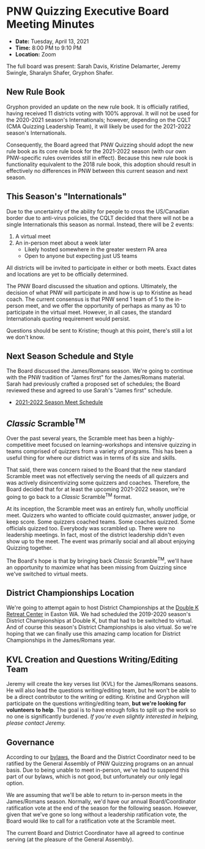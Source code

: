 # PNW Quizzing Executive Board Meeting Minutes

- **Date:** Tuesday, April 13, 2021
- **Time:** 8:00 PM to 9:10 PM
- **Location:** Zoom

The full board was present: Sarah Davis, Kristine Delamarter, Jeremy Swingle,
Sharalyn Shafer, Gryphon Shafer.

## New Rule Book

Gryphon provided an update on the new rule book. It is officially ratified,
having received 11 districts voting  with 100% approval. It will not be used for
the 2020-2021 season's Internationals; however, depending on  the CQLT (CMA
Quizzing Leadership Team), it will likely be used for the 2021-2022 season's
Internationals.

Consequently, the Board agreed that PNW Quizzing should adopt the new rule book
as its core rule book for the 2021-2022 season (with our own PNW-specific rules
overrides still in effect). Because this new rule book is functionality
equivalent to the 2018 rule book, this adoption should result in effectively no
differences in PNW between this current season and next season.

## This Season's "Internationals"

Due to the uncertainty of the ability for people to cross the US/Canadian border
due to anti-virus policies, the CQLT decided that there will not be a single
Internationals this season as normal. Instead, there will be 2 events:

1. A virtual meet
2. An in-person meet about a week later
    - Likely hosted somewhere in the greater western PA area
    - Open to anyone but expecting just US teams

All districts will be invited to participate in either or both meets. Exact
dates and locations are yet to be officially determined.

The PNW Board discussed the situation and options. Ultimately, the decision of
what PNW will participate in and how is up to Kristine as head coach. The
current consensus is that PNW send 1 team of 5 to the in-person meet, and we
offer the opportunity of perhaps as many as 10 to participate in the virtual
meet. However, in all cases, the standard Internationals quoting requirement
would persist.

Questions should be sent to Kristine; though at this point, there's still a lot
we don't know.

## Next Season Schedule and Style

The Board discussed the James/Romans season. We're going to continue with the
PNW tradition of "James first" for the James/Romans material. Sarah had
previously crafted a proposed set of schedules; the Board reviewed these and
agreed to use Sarah's "James first" schedule.

- [2021-2022 Season Meet Schedule](../../2021-2022_season/meet_schedule.md)

## <i>Classic</i> Scramble<sup>TM</sup>

Over the past several years, the Scramble meet has been a highly-competitive
meet focused on learning-workshops and intensive quizzing in teams comprised of
quizzers from a variety of programs. This has been a useful thing for where our
district was in terms of its size and skills.

That said, there was concern raised to the Board that the new standard Scramble
meet was not effectively serving the needs of all quizzers and was actively
disincentivizing some quizzers and coaches. Therefore, the Board decided that
for at least the upcoming 2021-2022 season, we're going to go back to a
<i>Classic</i> Scramble<sup>TM</sup> format.

At its inception, the Scramble meet was an entirely fun, wholly unofficial meet.
Quizzers who wanted to officiate could quizmaster, answer judge, or keep score.
Some quizzers coached teams. Some coaches quizzed. Some officials quizzed too.
Everybody was scrambled up. There were no leadership meetings. In fact, most of
the district leadership didn't even show up to the meet. The event was primarily
social and all about enjoying Quizzing together.

The Board's hope is that by bringing back <i>Classic</i> Scramble<sup>TM</sup>,
we'll have an opportunity to maximize what has been missing from Quizzing since
we've switched to virtual meets.

## District Championships Location

We're going to attempt again to host District Championships at the
[Double K Retreat Center](https://www.doublek.org/)
in Easton WA. We had scheduled the 2019-2020 season's District Championships at
Double K, but that had to be switched to virtual. And of course this season's
District Championships is also virtual. So we're hoping that we can finally use
this amazing camp location for District Championships in the James/Romans year.

## KVL Creation and Questions Writing/Editing Team

Jeremy will create the key verses list (KVL) for the James/Romans seasons. He
will also lead the questions writing/editing team, but he won't be able to be a
direct contributor to the writing or editing. Kristine and Gryphon will
participate on the questions writing/editing team, **but we're looking for
volunteers to help**. The goal is to have enough folks to split up the work so
no one is significantly burdened. *If you're even slightly interested in
helping, please contact Jeremy.*

## Governance

According to our [bylaws](../bylaws.md), the Board and the District Coordinator
need to be ratified by the General Assembly of PNW Quizzing programs on an
annual basis. Due to being unable to meet in-person, we've had to suspend this
part of our bylaws, which is not good, but unfortunately our only legal option.

We are assuming that we'll be able to return to in-person meets in the
James/Romans season. Normally, we'd have our annual Board/Coordinator
ratification vote at the end of the season for the following season. However,
given that we've gone so long without a leadership ratification vote, the Board
would like to call for a ratification vote at the Scramble meet.

The current Board and District Coordinator have all agreed to continue serving
(at the pleasure of the General Assembly).
